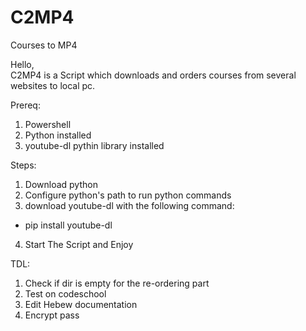 # C2MP4
Courses to MP4 <br />

Hello, <br />
C2MP4 is a Script which downloads and orders courses from several websites to local pc.<br />

Prereq:<br />
1. Powershell <br />
2. Python installed<br />
3. youtube-dl pythin library installed<br />

Steps:<br />
1. Download python<br />
2. Configure python's path to run python commands <br />
3. download youtube-dl with the following command:<br />
* pip install youtube-dl <br />
4. Start The Script and Enjoy<br />

TDL:<br />
1. Check if dir is empty for the re-ordering part<br />
2. Test on codeschool<br />
3. Edit Hebew documentation<br />
4. Encrypt pass
